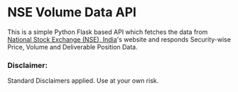 # NSE Volume Data API 
This is a simple Python Flask based API which fetches the data from [National Stock Exchange (NSE), India](https://www1.nseindia.com/products/content/equities/equities/eq_security.htm)'s website and responds Security-wise Price, Volume and Deliverable Position Data. 



### Disclaimer: 
Standard Disclaimers applied. Use at your own risk. 

